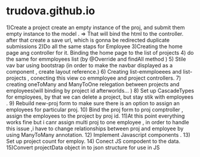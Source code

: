 # trudova.github.io
1)Create a project create an empty instance of the proj, and submit them empty instance to the model . => That will bind the html to the controller. after that create a save url, which is gonna be redirected duplicate submissions 
2)Do all the same staps for Employee 
3)Creating the home page ang controller for it. Binding the home page to the list of projects 
4) do the same for emmployees list (by @Override and findAll method ) 
5) Stile vav bar using bootstrap (in order to make the navbar displayed as a component , create layout reference.) 
6) Creating list-emmploeees and list-projects , conecting this view co emmployee and project controllers. 
7) creating oneToMany and ManyToOne relegation between projects and employees(will binding by project id afterworlds... ) 
8) Set up CascadeTypes for employees, by that we can delete a project, but stay stik with employees .
9) Rebuild new-proj form to make sure there is an option to assign an employees for particular proj. 
10) Bind the proj form to proj comptroller , assign the employees to the project by proj id. 
11)At this point everything works fine but i canr assign multi proj to one employee , in order to handle this issue ,i have to change relationships between proj and employee by using ManyToMany annotation. 12) Implement Javascript components . 13) Set up project count for employ. 14) Conect JS compodent to the data. 15)Convert projectData object in to json structure for use in JS
